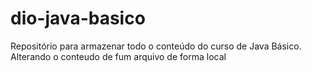 # dio-java-basico
Repositório para armazenar todo o conteúdo do curso de Java Básico.
Alterando o conteudo de fum arquivo de forma local